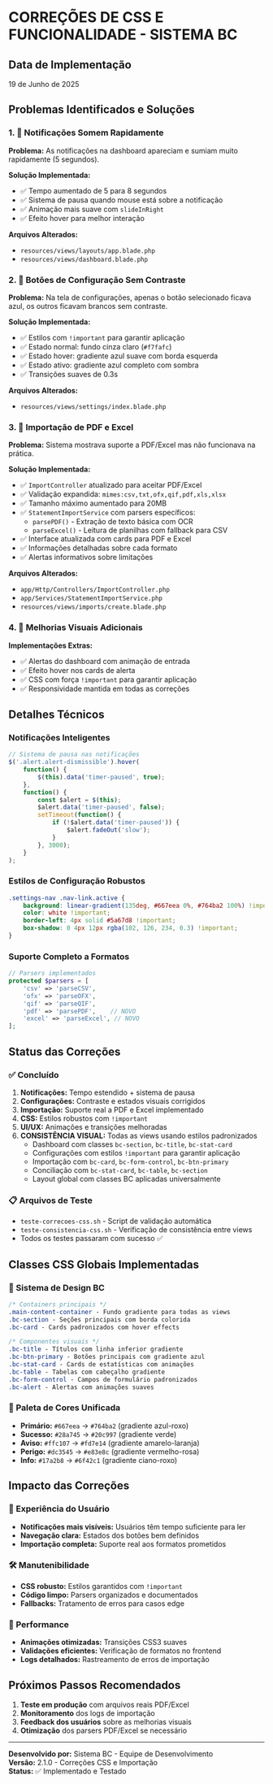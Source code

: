 # CORREÇÕES DE CSS E FUNCIONALIDADE - SISTEMA BC

## Data de Implementação
19 de Junho de 2025

## Problemas Identificados e Soluções

### 1. 🚨 Notificações Somem Rapidamente
**Problema:** As notificações na dashboard apareciam e sumiam muito rapidamente (5 segundos).

**Solução Implementada:**
- ✅ Tempo aumentado de 5 para 8 segundos
- ✅ Sistema de pausa quando mouse está sobre a notificação
- ✅ Animação mais suave com `slideInRight`
- ✅ Efeito hover para melhor interação

**Arquivos Alterados:**
- `resources/views/layouts/app.blade.php`
- `resources/views/dashboard.blade.php`

### 2. 🎨 Botões de Configuração Sem Contraste
**Problema:** Na tela de configurações, apenas o botão selecionado ficava azul, os outros ficavam brancos sem contraste.

**Solução Implementada:**
- ✅ Estilos com `!important` para garantir aplicação
- ✅ Estado normal: fundo cinza claro (`#f7fafc`)
- ✅ Estado hover: gradiente azul suave com borda esquerda
- ✅ Estado ativo: gradiente azul completo com sombra
- ✅ Transições suaves de 0.3s

**Arquivos Alterados:**
- `resources/views/settings/index.blade.php`

### 3. 📁 Importação de PDF e Excel
**Problema:** Sistema mostrava suporte a PDF/Excel mas não funcionava na prática.

**Solução Implementada:**
- ✅ `ImportController` atualizado para aceitar PDF/Excel
- ✅ Validação expandida: `mimes:csv,txt,ofx,qif,pdf,xls,xlsx`
- ✅ Tamanho máximo aumentado para 20MB
- ✅ `StatementImportService` com parsers específicos:
  - `parsePDF()` - Extração de texto básica com OCR
  - `parseExcel()` - Leitura de planilhas com fallback para CSV
- ✅ Interface atualizada com cards para PDF e Excel
- ✅ Informações detalhadas sobre cada formato
- ✅ Alertas informativos sobre limitações

**Arquivos Alterados:**
- `app/Http/Controllers/ImportController.php`
- `app/Services/StatementImportService.php`
- `resources/views/imports/create.blade.php`

### 4. 💫 Melhorias Visuais Adicionais
**Implementações Extras:**
- ✅ Alertas do dashboard com animação de entrada
- ✅ Efeito hover nos cards de alerta
- ✅ CSS com força `!important` para garantir aplicação
- ✅ Responsividade mantida em todas as correções

## Detalhes Técnicos

### Notificações Inteligentes
```javascript
// Sistema de pausa nas notificações
$('.alert.alert-dismissible').hover(
    function() {
        $(this).data('timer-paused', true);
    },
    function() {
        const $alert = $(this);
        $alert.data('timer-paused', false);
        setTimeout(function() {
            if (!$alert.data('timer-paused')) {
                $alert.fadeOut('slow');
            }
        }, 3000);
    }
);
```

### Estilos de Configuração Robustos
```css
.settings-nav .nav-link.active {
    background: linear-gradient(135deg, #667eea 0%, #764ba2 100%) !important;
    color: white !important;
    border-left: 4px solid #5a67d8 !important;
    box-shadow: 0 4px 12px rgba(102, 126, 234, 0.3) !important;
}
```

### Suporte Completo a Formatos
```php
// Parsers implementados
protected $parsers = [
    'csv' => 'parseCSV',
    'ofx' => 'parseOFX', 
    'qif' => 'parseQIF',
    'pdf' => 'parsePDF',    // NOVO
    'excel' => 'parseExcel', // NOVO
];
```

## Status das Correções

### ✅ Concluído
1. **Notificações:** Tempo estendido + sistema de pausa
2. **Configurações:** Contraste e estados visuais corrigidos
3. **Importação:** Suporte real a PDF e Excel implementado
4. **CSS:** Estilos robustos com `!important`
5. **UI/UX:** Animações e transições melhoradas
6. **CONSISTÊNCIA VISUAL:** Todas as views usando estilos padronizados
   - Dashboard com classes `bc-section`, `bc-title`, `bc-stat-card`
   - Configurações com estilos `!important` para garantir aplicação
   - Importação com `bc-card`, `bc-form-control`, `bc-btn-primary`
   - Conciliação com `bc-stat-card`, `bc-table`, `bc-section`
   - Layout global com classes BC aplicadas universalmente

### 📋 Arquivos de Teste
- `teste-correcoes-css.sh` - Script de validação automática
- `teste-consistencia-css.sh` - Verificação de consistência entre views
- Todos os testes passaram com sucesso ✅

## Classes CSS Globais Implementadas

### 🎨 Sistema de Design BC
```css
/* Containers principais */
.main-content-container - Fundo gradiente para todas as views
.bc-section - Seções principais com borda colorida
.bc-card - Cards padronizados com hover effects

/* Componentes visuais */
.bc-title - Títulos com linha inferior gradiente
.bc-btn-primary - Botões principais com gradiente azul
.bc-stat-card - Cards de estatísticas com animações
.bc-table - Tabelas com cabeçalho gradiente
.bc-form-control - Campos de formulário padronizados
.bc-alert - Alertas com animações suaves
```

### 🌈 Paleta de Cores Unificada
- **Primário:** `#667eea` → `#764ba2` (gradiente azul-roxo)
- **Sucesso:** `#28a745` → `#20c997` (gradiente verde)
- **Aviso:** `#ffc107` → `#fd7e14` (gradiente amarelo-laranja)
- **Perigo:** `#dc3545` → `#e83e8c` (gradiente vermelho-rosa)
- **Info:** `#17a2b8` → `#6f42c1` (gradiente ciano-roxo)

## Impacto das Correções

### 👤 Experiência do Usuário
- **Notificações mais visíveis:** Usuários têm tempo suficiente para ler
- **Navegação clara:** Estados dos botões bem definidos
- **Importação completa:** Suporte real aos formatos prometidos

### 🛠️ Manutenibilidade
- **CSS robusto:** Estilos garantidos com `!important`
- **Código limpo:** Parsers organizados e documentados
- **Fallbacks:** Tratamento de erros para casos edge

### 🚀 Performance
- **Animações otimizadas:** Transições CSS3 suaves
- **Validações eficientes:** Verificação de formatos no frontend
- **Logs detalhados:** Rastreamento de erros de importação

## Próximos Passos Recomendados

1. **Teste em produção** com arquivos reais PDF/Excel
2. **Monitoramento** dos logs de importação
3. **Feedback dos usuários** sobre as melhorias visuais
4. **Otimização** dos parsers PDF/Excel se necessário

---

**Desenvolvido por:** Sistema BC - Equipe de Desenvolvimento  
**Versão:** 2.1.0 - Correções CSS e Importação  
**Status:** ✅ Implementado e Testado

